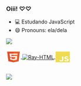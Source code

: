 ### Oiii! ♡♡


- 💻 Estudando JavaScript
- 😄 Pronouns: ela/dela


 <a href="https://github.com/Ray-Costa">
  <img height="180em"  src="https://github-readme-stats.vercel.app/api?username=Ray-Costa&show_icons=true&theme=dracula&include_all_commits=true&count_private=true"/>
 
</div>

<div style="display: inline_block"><br>
  <img align="center" alt="Ray-HTML" height="30" width="40" src="https://raw.githubusercontent.com/devicons/devicon/master/icons/html5/html5-original.svg">
  <img align="center" alt="Ray-HTML" height="30" width="40" src="https://img.shields.io/badge/CSS3-1572B6?style=for-the-badge&logo=css3&logoColor=white">
   <img align="center" alt="Rafa-Js" height="30" width="40" src="https://raw.githubusercontent.com/devicons/devicon/master/icons/javascript/javascript-plain.svg">
  </div> <br>
  
  <div> 
  
  <a href="https://www.linkedin.com/in/https:/renataracosta/" target="_blank"><img src="https://img.shields.io/badge/-LinkedIn-%230077B5?style=for-the-badge&logo=linkedin&logoColor=white" target="_blank"></a> 
 
 
</div>
 
  

